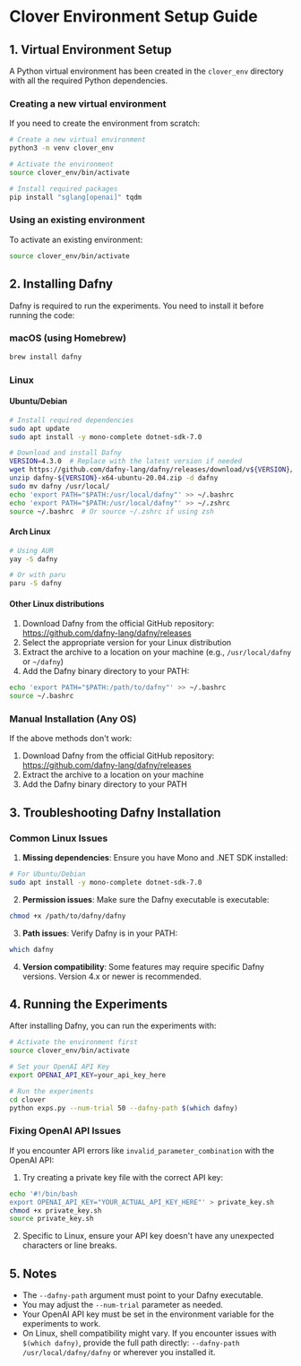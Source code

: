# Clover Environment Setup Guide

## 1. Virtual Environment Setup

A Python virtual environment has been created in the `clover_env` directory with all the required Python dependencies.

### Creating a new virtual environment
If you need to create the environment from scratch:
```bash
# Create a new virtual environment
python3 -m venv clover_env

# Activate the environment
source clover_env/bin/activate

# Install required packages
pip install "sglang[openai]" tqdm
```

### Using an existing environment
To activate an existing environment:
```bash
source clover_env/bin/activate
```

## 2. Installing Dafny

Dafny is required to run the experiments. You need to install it before running the code:

### macOS (using Homebrew)
```bash
brew install dafny
```

### Linux

#### Ubuntu/Debian
```bash
# Install required dependencies
sudo apt update
sudo apt install -y mono-complete dotnet-sdk-7.0

# Download and install Dafny
VERSION=4.3.0  # Replace with the latest version if needed
wget https://github.com/dafny-lang/dafny/releases/download/v${VERSION}/dafny-${VERSION}-x64-ubuntu-20.04.zip
unzip dafny-${VERSION}-x64-ubuntu-20.04.zip -d dafny
sudo mv dafny /usr/local/
echo 'export PATH="$PATH:/usr/local/dafny"' >> ~/.bashrc
echo 'export PATH="$PATH:/usr/local/dafny"' >> ~/.zshrc
source ~/.bashrc  # Or source ~/.zshrc if using zsh
```

#### Arch Linux
```bash
# Using AUR
yay -S dafny

# Or with paru
paru -S dafny
```

#### Other Linux distributions
1. Download Dafny from the official GitHub repository: https://github.com/dafny-lang/dafny/releases
2. Select the appropriate version for your Linux distribution
3. Extract the archive to a location on your machine (e.g., `/usr/local/dafny` or `~/dafny`)
4. Add the Dafny binary directory to your PATH:
```bash
echo 'export PATH="$PATH:/path/to/dafny"' >> ~/.bashrc
source ~/.bashrc
```

### Manual Installation (Any OS)
If the above methods don't work:
1. Download Dafny from the official GitHub repository: https://github.com/dafny-lang/dafny/releases
2. Extract the archive to a location on your machine
3. Add the Dafny binary directory to your PATH

## 3. Troubleshooting Dafny Installation

### Common Linux Issues
1. **Missing dependencies**: Ensure you have Mono and .NET SDK installed:
```bash
# For Ubuntu/Debian
sudo apt install -y mono-complete dotnet-sdk-7.0
```

2. **Permission issues**: Make sure the Dafny executable is executable:
```bash
chmod +x /path/to/dafny/dafny
```

3. **Path issues**: Verify Dafny is in your PATH:
```bash
which dafny
```

4. **Version compatibility**: Some features may require specific Dafny versions. Version 4.x or newer is recommended.

## 4. Running the Experiments

After installing Dafny, you can run the experiments with:

```bash
# Activate the environment first
source clover_env/bin/activate

# Set your OpenAI API Key
export OPENAI_API_KEY=your_api_key_here

# Run the experiments
cd clover
python exps.py --num-trial 50 --dafny-path $(which dafny)
```

### Fixing OpenAI API Issues
If you encounter API errors like `invalid_parameter_combination` with the OpenAI API:

1. Try creating a private key file with the correct API key:
```bash
echo '#!/bin/bash
export OPENAI_API_KEY="YOUR_ACTUAL_API_KEY_HERE"' > private_key.sh
chmod +x private_key.sh
source private_key.sh
```

2. Specific to Linux, ensure your API key doesn't have any unexpected characters or line breaks.

## 5. Notes

- The `--dafny-path` argument must point to your Dafny executable.
- You may adjust the `--num-trial` parameter as needed.
- Your OpenAI API key must be set in the environment variable for the experiments to work.
- On Linux, shell compatibility might vary. If you encounter issues with `$(which dafny)`, provide the full path directly: `--dafny-path /usr/local/dafny/dafny` or wherever you installed it. 